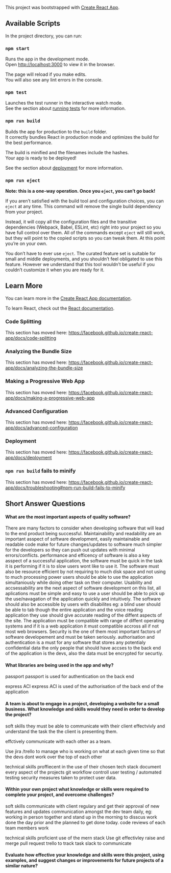 This project was bootstrapped with [Create React App](https://github.com/facebook/create-react-app).

## Available Scripts

In the project directory, you can run:

### `npm start`

Runs the app in the development mode.<br>
Open [http://localhost:3000](http://localhost:3000) to view it in the browser.

The page will reload if you make edits.<br>
You will also see any lint errors in the console.

### `npm test`

Launches the test runner in the interactive watch mode.<br>
See the section about [running tests](https://facebook.github.io/create-react-app/docs/running-tests) for more information.

### `npm run build`

Builds the app for production to the `build` folder.<br>
It correctly bundles React in production mode and optimizes the build for the best performance.

The build is minified and the filenames include the hashes.<br>
Your app is ready to be deployed!

See the section about [deployment](https://facebook.github.io/create-react-app/docs/deployment) for more information.

### `npm run eject`

**Note: this is a one-way operation. Once you `eject`, you can’t go back!**

If you aren’t satisfied with the build tool and configuration choices, you can `eject` at any time. This command will remove the single build dependency from your project.

Instead, it will copy all the configuration files and the transitive dependencies (Webpack, Babel, ESLint, etc) right into your project so you have full control over them. All of the commands except `eject` will still work, but they will point to the copied scripts so you can tweak them. At this point you’re on your own.

You don’t have to ever use `eject`. The curated feature set is suitable for small and middle deployments, and you shouldn’t feel obligated to use this feature. However we understand that this tool wouldn’t be useful if you couldn’t customize it when you are ready for it.

## Learn More

You can learn more in the [Create React App documentation](https://facebook.github.io/create-react-app/docs/getting-started).

To learn React, check out the [React documentation](https://reactjs.org/).

### Code Splitting

This section has moved here: https://facebook.github.io/create-react-app/docs/code-splitting

### Analyzing the Bundle Size

This section has moved here: https://facebook.github.io/create-react-app/docs/analyzing-the-bundle-size

### Making a Progressive Web App

This section has moved here: https://facebook.github.io/create-react-app/docs/making-a-progressive-web-app

### Advanced Configuration

This section has moved here: https://facebook.github.io/create-react-app/docs/advanced-configuration

### Deployment

This section has moved here: https://facebook.github.io/create-react-app/docs/deployment

### `npm run build` fails to minify

This section has moved here: https://facebook.github.io/create-react-app/docs/troubleshooting#npm-run-build-fails-to-minify
<h2>Short Answer Questions</h2>


<h4>What are the most important aspects of quality software?</h4>

There are many factors to consider when developing software that will lead to the end product being successful. Maintainability and readability are an important asspect of software development, easily maintainable and readable code make for future changes/updates to software much simpler for the developers so they can push out updates with minimal errors/conflicts. performance and efficency of software is also a key asspect of a successful application, the software must be quick in the task it is performing if it is to slow users wont  like to use it. The software must also be resource efficient by not requiring to much disk space and not using to much processing power users should be able to use the application simultaniously while doing other task on their computer. Usability and accsessability are the next aspect of software development on this list, all aplications must be simple and easy to use a user should be able to pick up the use/navagation of the application quickly and intuitively. The software should also be accessible by users with disabilites eg: a blind user should be able to tab though the entire application and the voice reading application they use should give accurate reading of the diffent aspects of the site. The application must be compatible with range of diffent operating systems and if it is a web application it must compatible accross all if not most web browsers. Security is the one of them most important factors of software developement and must be taken seriously. authorisation and authentication is a must for any software that stores any potentialy confidential data the only people that should have accses to the back end of the application is the devs, also the data must be encrypted for securtiy.


<h4>What libraries are being used in the app and why?</h4>

passport
passport is used for authentication on the back end

express ACl
express ACl is used of the authorisation of the back end of the application

<h4>A team is about to engage in a project, developing a website for a small business. What knowledge and skills would they need in order to develop the project?</h4>

soft skills 
they must be able to communicate with their client effectvivly and understand the task the the client is presenting them.

effctively communicate with each other as a team.

Use jira /trello to manage who is working on what at each given time so that the devs dont work over the top of each other 

technical skills
proffiecent in the use of their chosen tech stack
document every aspect of the projects
git workflow controll
user testing / automated testing 
security measures taken to protect user data.

<h4>Within your own project what knowledge or skills were required to complete your project, and overcome challenges?</h4>

soft skills 
communicate with client regulary and get their approval of new features and updates
communication amongst the dev team daily, eg: working in person together and stand up in the morning to disscus work done the day prior and the planned to get done today.
code reviews of each team members work


technical skills 
proficient use of the mern stack
Use git effectivley raise and merge pull request
trello to track task 
slack to communicate


<h4>Evaluate how effective your knowledge and skills were this project, using examples, and suggest changes or improvements for future projects of a similar nature?</h4>
